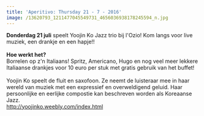 ```yaml
---
title: 'Aperitivo: Thursday 21 - 7 - 2016'
image: /13620793_1211477045549731_4656036938178245594_n.jpg
---
```



**Donderdag 21 juli** speelt Yoojin Ko Jazz trio bij l'Ozio! Kom langs voor live muziek, een drankje en een hapje!!
<br>
<br>**Hoe werkt het?**
<br>Borrelen op z'n Italiaans! Spritz, Americano, Hugo en nog veel meer lekkere Italiaanse drankjes voor 10 euro per stuk met gratis gebruik van het buffet!
<br>
<br>Yoojin Ko speelt de fluit en saxofoon. Ze neemt de luisteraar mee in haar wereld van muziek met een expressief en overweldigend geluid. Haar persoonlijke en eerlijke compostie kan beschreven worden als Koreaanse Jazz.
<br>http://yoojinko.weebly.com/index.html
<br>